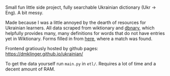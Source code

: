 Small fun little side project, fully searchable Ukrainian dictionary (Ukr -> Eng). A bit messy.

Made because I was a little annoyed by the dearth of resources for Ukrainian learners. All data scraped from wiktionary and [dbnary](http://kaiko.getalp.org/about-dbnary/), which helpfully provides many, many definitions for words that do not have entries yet in Wiktionary. Forms filled in from [here](https://lcorp.ulif.org.ua/dictua/dictua.aspx), where a match was found.

Frontend gratiously hosted by github pages: https://dmklinger.github.io/ukrainian/

To get the data yourself run `main.py` in `etl/`. Requires a lot of time and a decent amount of RAM.